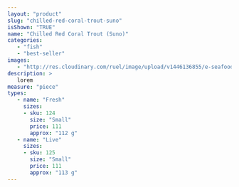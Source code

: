 ```yaml
---
layout: "product"
slug: "chilled-red-coral-trout-suno"
isShown: "TRUE"
name: "Chilled Red Coral Trout (Suno)"
categories:
   - "fish"
   - "best-seller"
images:
   - "http://res.cloudinary.com/ruel/image/upload/v1446136855/e-seafoods/coral_trout.jpg"
description: >
   lorem
measure: "piece"
types: 
   - name: "Fresh"
     sizes: 
     - sku: 124
       size: "Small"
       price: 111
       approx: "112 g"
   - name: "Live"
     sizes: 
     - sku: 125
       size: "Small"
       price: 111
       approx: "113 g"
---
```

